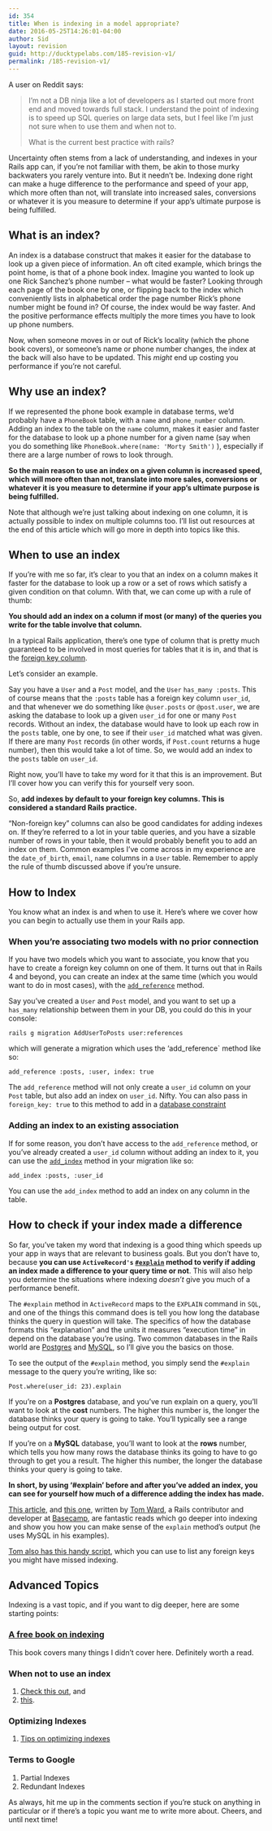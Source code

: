 ```yaml
---
id: 354
title: When is indexing in a model appropriate?
date: 2016-05-25T14:26:01-04:00
author: Sid
layout: revision
guid: http://ducktypelabs.com/185-revision-v1/
permalink: /185-revision-v1/
---
```

A user on Reddit says:

> I&#8217;m not a DB ninja like a lot of developers as I started out more front end and moved towards full stack. I understand the point of indexing is to speed up SQL queries on large data sets, but I feel like I&#8217;m just not sure when to use them and when not to.
> 
> What is the current best practice with rails?

Uncertainty often stems from a lack of understanding, and indexes in your Rails app can, if you&#8217;re not familiar with them, be akin to those murky backwaters you rarely venture into. But it needn&#8217;t be. Indexing done right can make a huge difference to the performance and speed of your app, which more often than not, will translate into increased sales, conversions or whatever it is you measure to determine if your app&#8217;s ultimate purpose is being fulfilled.

## What is an index?

An index is a database construct that makes it easier for the database to look up a given piece of information. An oft cited example, which brings the point home, is that of a phone book index. Imagine you wanted to look up one Rick Sanchez&#8217;s phone number &#8211; what would be faster? Looking through each page of the book one by one, or flipping back to the index which conveniently lists in alphabetical order the page number Rick&#8217;s phone number might be found in? Of course, the index would be way faster. And the positive performance effects multiply the more times you have to look up phone numbers.

Now, when someone moves in or out of Rick&#8217;s locality (which the phone book covers), or someone&#8217;s name or phone number changes, the index at the back will also have to be updated. This _might_ end up costing you performance if you&#8217;re not careful.

## Why use an index?

If we represented the phone book example in database terms, we&#8217;d probably have a `PhoneBook` table, with a `name` and `phone_number` column. Adding an index to the table on the `name` column, makes it easier and faster for the database to look up a phone number for a given name (say when you do something like `PhoneBook.where(name: 'Morty Smith')` ), especially if there are a large number of rows to look through.

**So the main reason to use an index on a given column is increased speed, which will more often than not, translate into more sales, conversions or whatever it is you measure to determine if your app&#8217;s ultimate purpose is being fulfilled.**

Note that although we&#8217;re just talking about indexing on one column, it is actually possible to index on multiple columns too. I&#8217;ll list out resources at the end of this article which will go more in depth into topics like this.

## When to use an index

If you&#8217;re with me so far, it&#8217;s clear to you that an index on a column makes it faster for the database to look up a row or a set of rows which satisfy a given condition on that column. With that, we can come up with a rule of thumb:

**You should add an index on a column if most (or many) of the queries you write for the table involve that column.**

In a typical Rails application, there&#8217;s one type of column that is pretty much guaranteed to be involved in most queries for tables that it is in, and that is the [foreign key column](/all-about-foreign-keys).

Let&#8217;s consider an example.

Say you have a `User` and a `Post` model, and the `User` `has_many :posts`. This of course means that the `:posts` table has a foreign key column `user_id`, and that whenever we do something like `@user.posts` or `@post.user`, we are asking the database to look up a given `user_id` for one or many `Post` records. Without an index, the database would have to look up each row in the `posts` table, one by one, to see if their `user_id` matched what was given. If there are many `Post` records (in other words, if `Post.count` returns a huge number), then this would take a lot of time. So, we would add an index to the `posts` table on `user_id`.

Right now, you&#8217;ll have to take my word for it that this is an improvement. But I&#8217;ll cover how you can verify this for yourself very soon.

So, **add indexes by default to your foreign key columns. This is considered a standard Rails practice.**

&#8220;Non-foreign key&#8221; columns can also be good candidates for adding indexes on. If they&#8217;re referred to a lot in your table queries, and you have a sizable number of rows in your table, then it would probably benefit you to add an index on them. Common examples I&#8217;ve come across in my experience are the `date_of_birth`, `email`, `name` columns in a `User` table. Remember to apply the rule of thumb discussed above if you&#8217;re unsure.

## How to Index

You know what an index is and when to use it. Here&#8217;s where we cover how you can begin to actually use them in your Rails app.

### When you&#8217;re associating two models with no prior connection

If you have two models which you want to associate, you know that you have to create a foreign key column on one of them. It turns out that in Rails 4 and beyond, you can create an index at the same time (which you would want to do in most cases), with the [`add_reference`](http://apidock.com/rails/ActiveRecord/ConnectionAdapters/SchemaStatements/add_reference) method.

Say you&#8217;ve created a `User` and `Post` model, and you want to set up a `has_many` relationship between them in your DB, you could do this in your console:

    rails g migration AddUserToPosts user:references
    

which will generate a migration which uses the &#8216;add_reference\` method like so:

    add_reference :posts, :user, index: true
    

The `add_reference` method will not only create a `user_id` column on your `Post` table, but also add an index on `user_id`. Nifty. You can also pass in `foreign_key: true` to this method to add in a [database constraint](/all-about-foreign-keys)

### Adding an index to an existing association

If for some reason, you don&#8217;t have access to the `add_reference` method, or you&#8217;ve already created a `user_id` column without adding an index to it, you can use the [`add_index`](http://apidock.com/rails/ActiveRecord/ConnectionAdapters/SchemaStatements/add_index) method in your migration like so:

    add_index :posts, :user_id
    

You can use the `add_index` method to add an index on any column in the table.

## How to check if your index made a difference

So far, you&#8217;ve taken my word that indexing is a good thing which speeds up your app in ways that are relevant to business goals. But you don&#8217;t have to, because **you can use `ActiveRecord's` [`#explain`](http://guides.rubyonrails.org/active_record_querying.html#running-explain) method to verify if adding an index made a difference to your query time or not**. This will also help you determine the situations where indexing _doesn&#8217;t_ give you much of a performance benefit.

The `#explain` method in `ActiveRecord` maps to the `EXPLAIN` command in `SQL`, and one of the things this command does is tell you how long the database thinks the query in question will take. The specifics of how the database formats this &#8220;explanation&#8221; and the units it measures &#8220;execution time&#8221; in depend on the database you&#8217;re using. Two common databases in the Rails world are [Postgres](http://www.postgresql.org/docs/current/static/using-explain.html) and [MySQL](http://dev.mysql.com/doc/refman/5.6/en/explain-output.html), so I&#8217;ll give you the basics on those.

To see the output of the `#explain` method, you simply send the `#explain` message to the query you&#8217;re writing, like so:

    Post.where(user_id: 23).explain
    

If you&#8217;re on a **Postgres** database, and you&#8217;ve run explain on a query, you&#8217;ll want to look at the **cost** numbers. The higher this number is, the longer the database thinks your query is going to take. You&#8217;ll typically see a range being output for cost.

If you&#8217;re on a **MySQL** database, you&#8217;ll want to look at the **rows** number, which tells you how many rows the database thinks its going to have to go through to get you a result. The higher this number, the longer the database thinks your query is going to take.

**In short, by using &#8216;#explain&#8217; before and after you&#8217;ve added an index, you can see for yourself how much of a difference adding the index has made.**

[This article](https://tomafro.net/2009/08/using-indexes-in-rails-index-your-associations), and [this one](https://tomafro.net/2009/08/using-indexes-in-rails-choosing-additional-indexes), written by [Tom Ward](https://tomafro.net/), a Rails contributor and developer at [Basecamp](https://basecamp.com/), are fantastic reads which go deeper into indexing and show you how you can make sense of the `explain` method&#8217;s output (he uses MySQL in his examples).

[Tom also has this handy script](https://tomafro.net/2009/09/quickly-list-missing-foreign-key-indexes), which you can use to list any foreign keys you might have missed indexing.

## Advanced Topics

Indexing is a vast topic, and if you want to dig deeper, here are some starting points:

### [A free book on indexing](http://use-the-index-luke.com/)

This book covers many things I didn&#8217;t cover here. Definitely worth a read.

### When not to use an index

  1. [Check this out](http://searchsqlserver.techtarget.com/feature/When-not-to-use-indexes), and 
  2. [this](http://dba.stackexchange.com/questions/56/how-to-determine-if-an-index-is-required-or-necessary).

### Optimizing Indexes

  1. [Tips on optimizing indexes](http://www.sql-server-performance.com/2007/optimizing-indexes-general)

### Terms to Google

  1. Partial Indexes
  2. Redundant Indexes

As always, hit me up in the comments section if you&#8217;re stuck on anything in particular or if there&#8217;s a topic you want me to write more about. Cheers, and until next time!